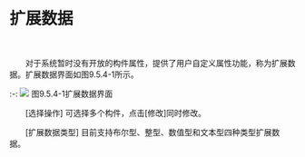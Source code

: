 #  扩展数据
<br/>

&emsp;&emsp;对于系统暂时没有开放的构件属性，提供了用户自定义属性功能，称为扩展数据。扩展数据界面如图9.5.4\-1所示。


:-: ![](images/548.png)
图9.5.4\-1扩展数据界面

&emsp;&emsp;[选择操作] 可选择多个构件，点击\[修改\]同时修改。

&emsp;&emsp;[扩展数据类型\] 目前支持布尔型、整型、数值型和文本型四种类型扩展数据。